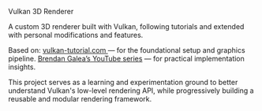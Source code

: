 Vulkan 3D Renderer

A custom 3D renderer built with Vulkan, following tutorials and extended with personal modifications and features.

Based on:
[vulkan-tutorial.com ](https://vulkan-tutorial.com/Introduction) — for the foundational setup and graphics pipeline.
[Brendan Galea’s YouTube series](https://www.youtube.com/watch?v=Y9U9IE0gVHA&list=PL8327DO66nu9qYVKLDmdLW_84-yE4auCR) — for practical implementation insights.

This project serves as a learning and experimentation ground to better understand Vulkan's low-level rendering API, while progressively building a reusable and modular rendering framework.
